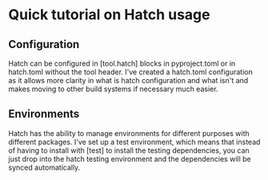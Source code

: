 # Quick tutorial on Hatch usage

## Configuration
Hatch can be configured in [tool.hatch] blocks in pyproject.toml or in hatch.toml without the tool header. I've created a hatch.toml configuration as it allows more clarity in what is hatch configuration and what isn't and makes moving to other build systems if necessary much easier.

## Environments
Hatch has the ability to manage environments for different purposes with different packages. I've set up a test environment, which means that instead of having to install with [test] to install the testing dependencies, you can just drop into the hatch testing environment and the dependencies will be synced automatically.
